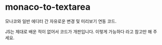# monaco-to-textarea
모나코와 일반 에디터 간 자유로운 변경 및 미리보기 연동 코드.

JS는 제대로 배운 적이 없어서 코드가 개판입니다. 이렇게 가능하다 라고 참고만 해 주세요.
